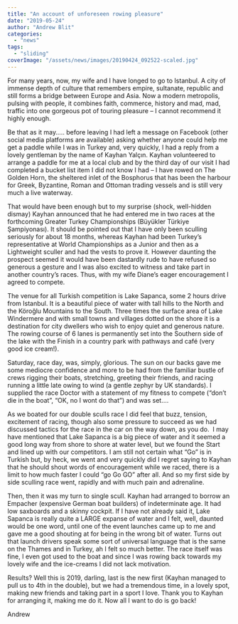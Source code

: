 ```yaml
---
title: "An account of unforeseen rowing pleasure"
date: "2019-05-24"
author: "Andrew Blit"
categories:
  - "news"
tags:
  - "sliding"
coverImage: "/assets/news/images/20190424_092522-scaled.jpg"
---
```


For many years, now, my wife and I have longed to go to Istanbul. A city of immense depth of culture that remembers empire, sultanate, republic and still forms a bridge between Europe and Asia. Now a modern metropolis, pulsing with people, it combines faith, commerce, history and mad, mad, traffic into one gorgeous pot of touring pleasure – I cannot recommend it highly enough.

Be that as it may….. before leaving I had left a message on Facebook (other social media platforms are available) asking whether anyone could help me get a paddle while I was in Turkey and, very quickly, I had a reply from a lovely gentleman by the name of Kayhan Yalçın. Kayhan volunteered to arrange a paddle for me at a local club and by the third day of our visit I had completed a bucket list item I did not know I had – I have rowed on The Golden Horn, the sheltered inlet of the Bosphorus that has been the harbour for Greek, Byzantine, Roman and Ottoman trading vessels and is still very much a live waterway.

That would have been enough but to my surprise (shock, well-hidden dismay) Kayhan announced that he had entered me in two races at the forthcoming Greater Turkey Championships (Büyükler Türkiye Şampiyonası). It should be pointed out that I have only been sculling seriously for about 18 months, whereas Kayhan had been Turkey’s representative at World Championships as a Junior and then as a Lightweight sculler and had the vests to prove it. However daunting the prospect seemed it would have been dastardly rude to have refused so generous a gesture and I was also excited to witness and take part in another country’s races. Thus, with my wife Diane’s eager encouragement I agreed to compete.

The venue for all Turkish competition is Lake Sapanca, some 2 hours drive from Istanbul. It is a beautiful piece of water with tall hills to the North and the Köroğlu Mountains to the South. Three times the surface area of Lake Windermere and with small towns and villages dotted on the shore it is a destination for city dwellers who wish to enjoy quiet and generous nature. The rowing course of 6 lanes is permanently set into the Southern side of the lake with the Finish in a country park with pathways and café (very good ice cream!).

Saturday, race day, was, simply, glorious. The sun on our backs gave me some mediocre confidence and more to be had from the familiar bustle of crews rigging their boats, stretching, greeting their friends, and racing running a little late owing to wind (a gentle zephyr by UK standards). I supplied the race Doctor with a statement of my fitness to compete (“don’t die in the boat”, “OK, no I wont do that”) and was set….

As we boated for our double sculls race I did feel that buzz, tension, excitement of racing, though also some pressure to succeed as we had discussed tactics for the race in the car on the way down, as you do.  I may have mentioned that Lake Sapanca is a big piece of water and it seemed a good long way from shore to shore at water level, but we found the Start and lined up with our competitors. I am still not certain what “Go” is in Turkish but, by heck, we went and very quickly did I regret saying to Kayhan that he should shout words of encouragement while we raced, there is a limit to how much faster I could “go Go GO” after all. And so my first side by side sculling race went, rapidly and with much pain and adrenaline.

Then, then it was my turn to single scull. Kayhan had arranged to borrow an Empacher (expensive German boat builders) of indeterminate age. It had low saxboards and a skinny cockpit. If I have not already said it, Lake Sapanca is really quite a LARGE expanse of water and I felt, well, daunted would be one word, until one of the event launches came up to me and gave me a good shouting at for being in the wrong bit of water. Turns out that launch drivers speak some sort of universal language that is the same on the Thames and in Turkey, ah I felt so much better. The race itself was fine, I even got used to the boat and since I was rowing back towards my lovely wife and the ice-creams I did not lack motivation.

Results? Well this is 2019, darling, last is the new first (Kayhan managed to pull us to 4th in the double), but we had a tremendous time, in a lovely spot, making new friends and taking part in a sport I love. Thank you to Kayhan for arranging it, making me do it. Now all I want to do is go back!

Andrew
